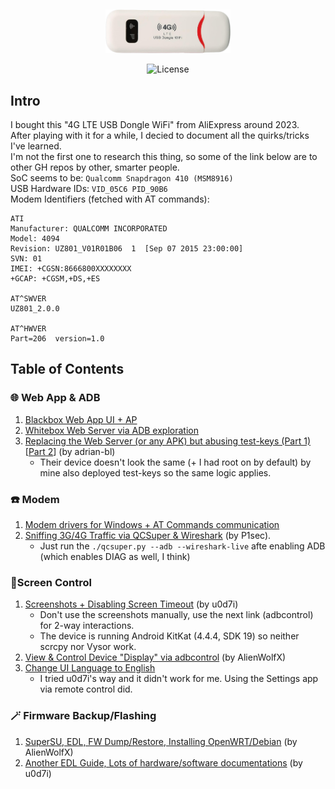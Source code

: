 <br /> <p align="center"><a href="https://github.com/theXappy/UZ801-LTE-USB-MODEM" target="_blank"><img src="img/4g_lte.png" width="200"></a></p>

<p align="center"><img src="https://img.shields.io/packagist/l/laravel/framework" alt="License"></a>
</p>

## Intro
I bought this "4G LTE USB Dongle WiFi" from AliExpress around 2023.  
After playing with it for a while, I decied to document all the quirks/tricks I've learned.  
I'm not the first one to research this thing, so some of the link below are to other GH repos by other, smarter people.  
SoC seems to be: `Qualcomm Snapdragon 410 (MSM8916)`  
USB Hardware IDs: `VID_05C6 PID_90B6`  
Modem Identifiers (fetched with AT commands):
```
ATI
Manufacturer: QUALCOMM INCORPORATED
Model: 4094
Revision: UZ801_V01R01B06  1  [Sep 07 2015 23:00:00]
SVN: 01
IMEI: +CGSN:8666800XXXXXXXX
+GCAP: +CGSM,+DS,+ES

AT^SWVER
UZ801_2.0.0

AT^HWVER
Part=206  version=1.0
```

## Table of Contents
### 🌐 Web App & ADB
1. [Blackbox Web App UI + AP](Web_Interface.md)
2. [Whitebox Web Server via ADB exploration](Web_Server_ADB_exploration.md)
3. [Replacing the Web Server (or any APK) but abusing test-keys (Part 1)](https://www.blinkenlights.ch/ccms/posts/aliexpress-lte-1/) [[Part 2](https://www.blinkenlights.ch/ccms/posts/aliexpress-lte-2/)] (by adrian-bl)
   - Their device doesn't look the same (+ I had root on by default) by mine also deployed test-keys so the same logic applies.

### ☎️ Modem
1. [Modem drivers for Windows + AT Commands communication](Modem_AT_Commands.md)
2. [Sniffing 3G/4G Traffic via QCSuper & Wireshark](https://github.com/P1sec/QCSuper) (by P1sec).
   - Just run the `./qcsuper.py --adb --wireshark-live` afte enabling ADB (which enables DIAG as well, I think)

### 📱Screen Control
1. [Screenshots + Disabling Screen Timeout](https://github.com/u0d7i/uz801) (by u0d7i)
   - Don't use the screenshots manually, use the next link (adbcontrol) for 2-way interactions.
   - The device is running Android KitKat (4.4.4, SDK 19) so neither scrcpy nor Vysor work.
2. [View & Control Device "Display" via adbcontrol](https://github.com/AlienWolfX/UZ801-USB_MODEM?tab=readme-ov-file#view-device-display) (by AlienWolfX)
3. [Change UI Language to English](https://www.youtube.com/watch?v=8krFZxOXuiE)
   - I tried u0d7i's way and it didn't work for me. Using the Settings app via remote control did.

### 🪄 Firmware Backup/Flashing
1. [SuperSU, EDL, FW Dump/Restore, Installing OpenWRT/Debian](https://github.com/AlienWolfX/UZ801-USB_MODEM?tab=readme-ov-file#firmware-dump-and-restore) (by AlienWolfX)
2. [Another EDL Guide, Lots of hardware/software documentations](https://github.com/u0d7i/uz801) (by u0d7i)


